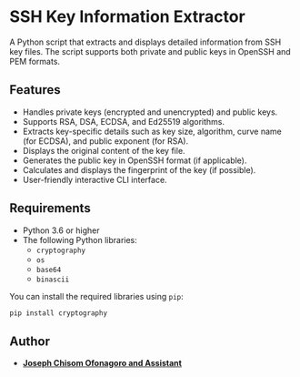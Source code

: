 # SSH Key Information Extractor

A Python script that extracts and displays detailed information from SSH key files. The script supports both private and public keys in OpenSSH and PEM formats.

## Features

- Handles private keys (encrypted and unencrypted) and public keys.
- Supports RSA, DSA, ECDSA, and Ed25519 algorithms.
- Extracts key-specific details such as key size, algorithm, curve name (for ECDSA), and public exponent (for RSA).
- Displays the original content of the key file.
- Generates the public key in OpenSSH format (if applicable).
- Calculates and displays the fingerprint of the key (if possible).
- User-friendly interactive CLI interface.

## Requirements

- Python 3.6 or higher
- The following Python libraries:
  - `cryptography`
  - `os`
  - `base64`
  - `binascii`

You can install the required libraries using `pip`:

```sh
pip install cryptography
```

## Author
- **[Joseph Chisom Ofonagoro and Assistant](x.com/abumchisom)**
